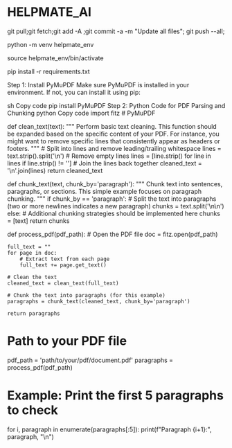 # HELPMATE_AI


git pull;git fetch;git add -A ;git commit -a -m "Update all files"; git push --all;


python -m venv helpmate_env

source helpmate_env/bin/activate

pip install -r requirements.txt


Step 1: Install PyMuPDF
Make sure PyMuPDF is installed in your environment. If not, you can install it using pip:

sh
Copy code
pip install PyMuPDF
Step 2: Python Code for PDF Parsing and Chunking
python
Copy code
import fitz  # PyMuPDF

def clean_text(text):
    """
    Perform basic text cleaning. This function should be expanded based on the specific content of your PDF.
    For instance, you might want to remove specific lines that consistently appear as headers or footers.
    """
    # Split into lines and remove leading/trailing whitespace
    lines = text.strip().split('\n')
    # Remove empty lines
    lines = [line.strip() for line in lines if line.strip() != '']
    # Join the lines back together
    cleaned_text = '\n'.join(lines)
    return cleaned_text

def chunk_text(text, chunk_by='paragraph'):
    """
    Chunk text into sentences, paragraphs, or sections.
    This simple example focuses on paragraph chunking.
    """
    if chunk_by == 'paragraph':
        # Split the text into paragraphs (two or more newlines indicates a new paragraph)
        chunks = text.split('\n\n')
    else:
        # Additional chunking strategies should be implemented here
        chunks = [text]
    return chunks

def process_pdf(pdf_path):
    # Open the PDF file
    doc = fitz.open(pdf_path)
    
    full_text = ""
    for page in doc:
        # Extract text from each page
        full_text += page.get_text()

    # Clean the text
    cleaned_text = clean_text(full_text)
    
    # Chunk the text into paragraphs (for this example)
    paragraphs = chunk_text(cleaned_text, chunk_by='paragraph')
    
    return paragraphs

# Path to your PDF file
pdf_path = 'path/to/your/pdf/document.pdf'
paragraphs = process_pdf(pdf_path)

# Example: Print the first 5 paragraphs to check
for i, paragraph in enumerate(paragraphs[:5]):
    print(f"Paragraph {i+1}:", paragraph, "\n")
